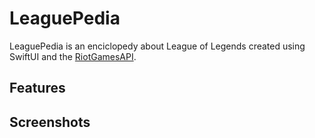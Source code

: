 # LeaguePedia
LeaguePedia is an enciclopedy about League of Legends created using SwiftUI and the [RiotGamesAPI](https://developer.riotgames.com/).

## Features

## Screenshots

